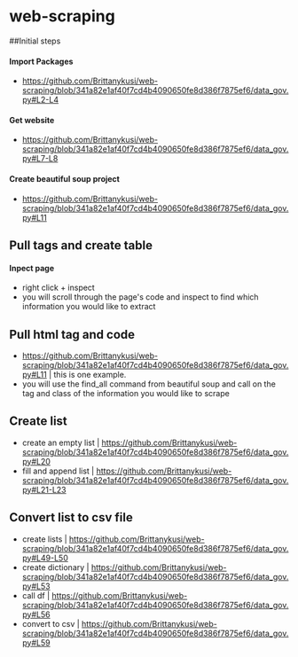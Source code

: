 # web-scraping

##Initial steps
#### Import Packages
- https://github.com/Brittanykusi/web-scraping/blob/341a82e1af40f7cd4b4090650fe8d386f7875ef6/data_gov.py#L2-L4
#### Get website
- https://github.com/Brittanykusi/web-scraping/blob/341a82e1af40f7cd4b4090650fe8d386f7875ef6/data_gov.py#L7-L8
#### Create beautiful soup project
- https://github.com/Brittanykusi/web-scraping/blob/341a82e1af40f7cd4b4090650fe8d386f7875ef6/data_gov.py#L11
## Pull tags and create table
#### Inpect page
- right click + inspect
- you will scroll through the page's code and inspect to find which information you would like to extract
## Pull html tag and code 
- https://github.com/Brittanykusi/web-scraping/blob/341a82e1af40f7cd4b4090650fe8d386f7875ef6/data_gov.py#L11 | this is one example. 
- you will use the find_all command from beautiful soup and call on the tag and class of the information you would like to scrape
## Create list
- create an empty list | https://github.com/Brittanykusi/web-scraping/blob/341a82e1af40f7cd4b4090650fe8d386f7875ef6/data_gov.py#L20
- fill and append list |  https://github.com/Brittanykusi/web-scraping/blob/341a82e1af40f7cd4b4090650fe8d386f7875ef6/data_gov.py#L21-L23
## Convert list to csv file
- create lists | https://github.com/Brittanykusi/web-scraping/blob/341a82e1af40f7cd4b4090650fe8d386f7875ef6/data_gov.py#L49-L50
- create dictionary | https://github.com/Brittanykusi/web-scraping/blob/341a82e1af40f7cd4b4090650fe8d386f7875ef6/data_gov.py#L53
- call df | https://github.com/Brittanykusi/web-scraping/blob/341a82e1af40f7cd4b4090650fe8d386f7875ef6/data_gov.py#L56
- convert to csv | https://github.com/Brittanykusi/web-scraping/blob/341a82e1af40f7cd4b4090650fe8d386f7875ef6/data_gov.py#L59

